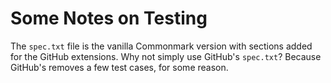 Some Notes on Testing
=====================

The `spec.txt` file is the vanilla Commonmark version with sections added for
the GitHub extensions. Why not simply use GitHub's `spec.txt`? Because GitHub's
removes a few test cases, for some reason.
